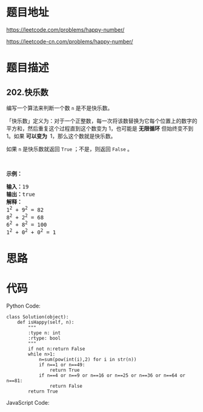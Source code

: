 # 题目地址
https://leetcode.com/problems/happy-number/

https://leetcode-cn.com/problems/happy-number/
# 题目描述
## 202.快乐数
<p>编写一个算法来判断一个数 <code>n</code> 是不是快乐数。</p>

<p>「快乐数」定义为：对于一个正整数，每一次将该数替换为它每个位置上的数字的平方和，然后重复这个过程直到这个数变为 1，也可能是 <strong>无限循环</strong> 但始终变不到 1。如果 <strong>可以变为</strong>&nbsp; 1，那么这个数就是快乐数。</p>

<p>如果 <code>n</code> 是快乐数就返回 <code>True</code> ；不是，则返回 <code>False</code> 。</p>

<p>&nbsp;</p>

<p><strong>示例：</strong></p>

<pre><strong>输入：</strong>19
<strong>输出：</strong>true
<strong>解释：
</strong>1<sup>2</sup> + 9<sup>2</sup> = 82
8<sup>2</sup> + 2<sup>2</sup> = 68
6<sup>2</sup> + 8<sup>2</sup> = 100
1<sup>2</sup> + 0<sup>2</sup> + 0<sup>2</sup> = 1
</pre>

# 思路

# 代码
Python Code:

```
class Solution(object):
    def isHappy(self, n):
        """
        :type n: int
        :rtype: bool
        """
        if not n:return False
        while n>1:
            n=sum(pow(int(i),2) for i in str(n))
            if n==1 or n==49:
                return True
            if n==4 or n==9 or n==16 or n==25 or n==36 or n==64 or n==81:
                return False
        return True
```
JavaScript Code:

```

```
